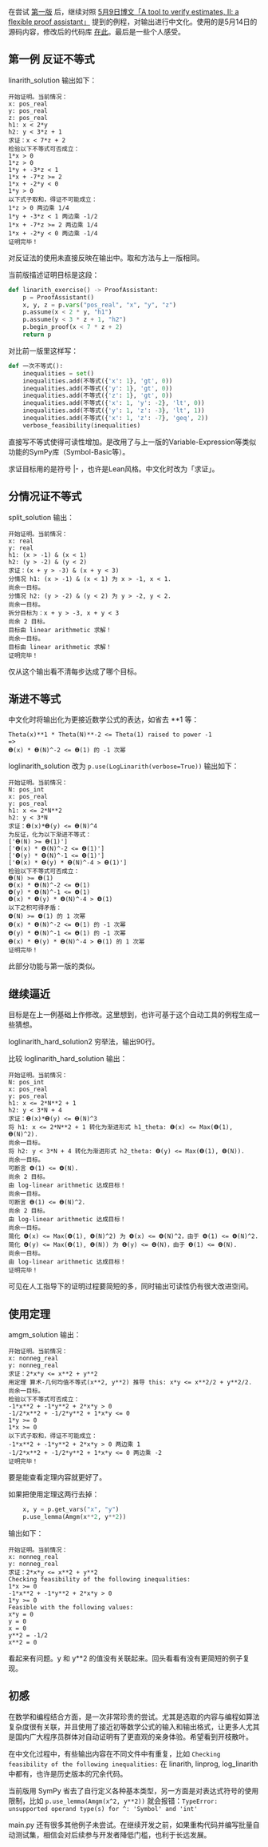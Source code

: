 在尝试 [第一版](https://zhuanlan.zhihu.com/p/1906712430588962744) 后，继续对照 [5月9日博文「A tool to verify estimates, II: a flexible proof assistant」](https://terrytao.wordpress.com/2025/05/09/a-tool-to-verify-estimates-ii-a-flexible-proof-assistant/) 提到的例程，对输出进行中文化。使用的是5月14日的源码内容，修改后的代码库 [在此](https://gitee.com/zhishi/proof-of-inequality)。最后是一些个人感受。

## 第一例 反证不等式

linarith_solution 输出如下：

```
开始证明。当前情况：
x: pos_real
y: pos_real
z: pos_real
h1: x < 2*y
h2: y < 3*z + 1
求证：x < 7*z + 2
检验以下不等式可否成立：
1*x > 0
1*z > 0
1*y + -3*z < 1
1*x + -7*z >= 2
1*x + -2*y < 0
1*y > 0
以下式子取和，得证不可能成立：
1*z > 0 两边乘 1/4
1*y + -3*z < 1 两边乘 -1/2
1*x + -7*z >= 2 两边乘 1/4
1*x + -2*y < 0 两边乘 -1/4
证明完毕！
```

对反证法的使用未直接反映在输出中。取和方法与上一版相同。

当前版描述证明目标是这段：

```py
def linarith_exercise() -> ProofAssistant:
    p = ProofAssistant()
    x, y, z = p.vars("pos_real", "x", "y", "z")
    p.assume(x < 2 * y, "h1")
    p.assume(y < 3 * z + 1, "h2")
    p.begin_proof(x < 7 * z + 2)
    return p
```

对比前一版里这样写：

```py
def 一次不等式():
    inequalities = set()
    inequalities.add(不等式({'x': 1}, 'gt', 0))
    inequalities.add(不等式({'y': 1}, 'gt', 0))
    inequalities.add(不等式({'z': 1}, 'gt', 0))
    inequalities.add(不等式({'x': 1, 'y': -2}, 'lt', 0))
    inequalities.add(不等式({'y': 1, 'z': -3}, 'lt', 1))
    inequalities.add(不等式({'x': 1, 'z': -7}, 'geq', 2))
    verbose_feasibility(inequalities)
```

直接写不等式使得可读性增加。是改用了与上一版的Variable-Expression等类似功能的SymPy库（Symbol-Basic等）。

求证目标用的是符号 |- ，也许是Lean风格。中文化时改为「求证」。

## 分情况证不等式

split_solution 输出：

```
开始证明。当前情况：
x: real
y: real
h1: (x > -1) & (x < 1)
h2: (y > -2) & (y < 2)
求证：(x + y > -3) & (x + y < 3)
分情况 h1: (x > -1) & (x < 1) 为 x > -1, x < 1.
尚余一目标。
分情况 h2: (y > -2) & (y < 2) 为 y > -2, y < 2.
尚余一目标。
拆分目标为：x + y > -3, x + y < 3
尚余 2 目标。
目标由 linear arithmetic 求解！
尚余一目标。
目标由 linear arithmetic 求解！
证明完毕！
```

仅从这个输出看不清每步达成了哪个目标。

## 渐进不等式

中文化时将输出化为更接近数学公式的表达，如省去 **1 等：

```
Theta(x)**1 * Theta(N)**-2 <= Theta(1) raised to power -1
=>
𝚹(x) * 𝚹(N)^-2 <= 𝚹(1) 的 -1 次幂
```

loglinarith_solution 改为 `p.use(LogLinarith(verbose=True))` 输出如下：

```
开始证明。当前情况：
N: pos_int
x: pos_real
y: pos_real
h1: x <= 2*N**2
h2: y < 3*N
求证：𝚹(x)*𝚹(y) <= 𝚹(N)^4
为反证，化为以下渐进不等式：
['𝚹(N) >= 𝚹(1)']
['𝚹(x) * 𝚹(N)^-2 <= 𝚹(1)']
['𝚹(y) * 𝚹(N)^-1 <= 𝚹(1)']
['𝚹(x) * 𝚹(y) * 𝚹(N)^-4 > 𝚹(1)']
检验以下不等式可否成立：
𝚹(N) >= 𝚹(1)
𝚹(x) * 𝚹(N)^-2 <= 𝚹(1)
𝚹(y) * 𝚹(N)^-1 <= 𝚹(1)
𝚹(x) * 𝚹(y) * 𝚹(N)^-4 > 𝚹(1)
以下之积可得矛盾：
𝚹(N) >= 𝚹(1) 的 1 次幂
𝚹(x) * 𝚹(N)^-2 <= 𝚹(1) 的 -1 次幂
𝚹(y) * 𝚹(N)^-1 <= 𝚹(1) 的 -1 次幂
𝚹(x) * 𝚹(y) * 𝚹(N)^-4 > 𝚹(1) 的 1 次幂
证明完毕！
```

此部分功能与第一版的类似。

## 继续逼近

目标是在上一例基础上作修改。这里想到，也许可基于这个自动工具的例程生成一些猜想。

loglinarith_hard_solution2 穷举法，输出90行。

比较 loglinarith_hard_solution 输出：

```
开始证明。当前情况：
N: pos_int
x: pos_real
y: pos_real
h1: x <= 2*N**2 + 1
h2: y < 3*N + 4
求证：𝚹(x)*𝚹(y) <= 𝚹(N)^3
将 h1: x <= 2*N**2 + 1 转化为渐进形式 h1_theta: 𝚹(x) <= Max(𝚹(1), 𝚹(N)^2).
尚余一目标。
将 h2: y < 3*N + 4 转化为渐进形式 h2_theta: 𝚹(y) <= Max(𝚹(1), 𝚹(N)).
尚余一目标。
可断言 𝚹(1) <= 𝚹(N).
尚余 2 目标。
由 log-linear arithmetic 达成目标！
尚余一目标。
可断言 𝚹(1) <= 𝚹(N)^2.
尚余 2 目标。
由 log-linear arithmetic 达成目标！
尚余一目标。
简化 𝚹(x) <= Max(𝚹(1), 𝚹(N)^2) 为 𝚹(x) <= 𝚹(N)^2，由于 𝚹(1) <= 𝚹(N)^2.
简化 𝚹(y) <= Max(𝚹(1), 𝚹(N)) 为 𝚹(y) <= 𝚹(N)，由于 𝚹(1) <= 𝚹(N).
尚余一目标。
由 log-linear arithmetic 达成目标！
证明完毕！
```

可见在人工指导下的证明过程要简短的多，同时输出可读性仍有很大改进空间。

## 使用定理

amgm_solution 输出：

```
开始证明。当前情况：
x: nonneg_real
y: nonneg_real
求证：2*x*y <= x**2 + y**2
用定理 算术-几何均值不等式(x**2, y**2) 推导 this: x*y <= x**2/2 + y**2/2.
尚余一目标。
检验以下不等式可否成立：
-1*x**2 + -1*y**2 + 2*x*y > 0
-1/2*x**2 + -1/2*y**2 + 1*x*y <= 0
1*y >= 0
1*x >= 0
以下式子取和，得证不可能成立：
-1*x**2 + -1*y**2 + 2*x*y > 0 两边乘 1
-1/2*x**2 + -1/2*y**2 + 1*x*y <= 0 两边乘 -2
证明完毕！
```

要是能查看定理内容就更好了。

如果把使用定理这两行去掉：

```py
    x, y = p.get_vars("x", "y")
    p.use_lemma(Amgm(x**2, y**2))
```

输出如下：

```
开始证明。当前情况：
x: nonneg_real
y: nonneg_real
求证：2*x*y <= x**2 + y**2
Checking feasibility of the following inequalities:
1*x >= 0
-1*x**2 + -1*y**2 + 2*x*y > 0
1*y >= 0
Feasible with the following values:
x*y = 0
y = 0
x = 0
y**2 = -1/2
x**2 = 0
```

看起来有问题。y 和 y**2 的值没有关联起来。回头看看有没有更简短的例子复现。

## 初感

在数学和编程结合方面，是一次非常珍贵的尝试。尤其是选取的内容与编程如算法复杂度很有关联，并且使用了接近初等数学公式的输入和输出格式，让更多人尤其是国内广大程序员群体对自动证明有了更直观的亲身体验。希望看到开枝散叶。

在中文化过程中，有些输出内容在不同文件中有重复，比如 `Checking feasibility of the following inequalities:` 在 linarith, linprog, log_linarith 中都有，也许是历史版本的冗余代码。

当前版用 SymPy 省去了自行定义各种基本类型，另一方面是对表达式符号的使用限制，比如 `p.use_lemma(Amgm(x^2, y**2))` 就会报错：`TypeError: unsupported operand type(s) for ^: 'Symbol' and 'int'`

main.py 还有很多其他例子未尝试。在继续开发之前，如果重构代码并编写批量自动测试集，相信会对后续参与开发者降低门槛，也利于长远发展。
